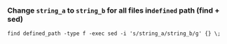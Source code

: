 
### Change `string_a` to `string_b` for all files in`defined` path  (find + sed)
`find defined_path -type f -exec sed -i 's/string_a/string_b/g' {} \;`
